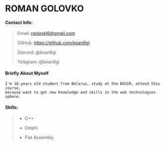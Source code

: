 
# ROMAN GOLOVKO

#### Contact Info:

> Email: rgolovkl6@gmail.com
>
> GitHub: https://github.com/koan6gi
>
> Discord: @koan6gi
>
> Telegram: @koan6gi


#### Briefly About Myself

    I'm 18 years old student from Belarus, study at the BSUIR, attend this course,
    because want to get new knowledge and skills in the web technologies sphere.


#### Skills:

> - C++
>
> - Delphi
>
> - Flat Assembly